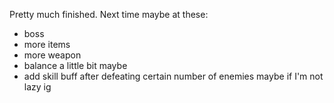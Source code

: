 Pretty much finished.
Next time maybe at these:
- boss
- more items
- more weapon
- balance a little bit maybe
- add skill buff after defeating certain number of enemies maybe if I'm not lazy ig
